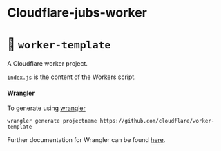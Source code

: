 # Cloudflare-jubs-worker
# 👷 `worker-template`

A Cloudflare worker project.

[`index.js`](https://github.com/cloudflare/worker-template/blob/master/index.js) is the content of the Workers script.

#### Wrangler

To generate using [wrangler](https://github.com/cloudflare/wrangler)

```
wrangler generate projectname https://github.com/cloudflare/worker-template
```

Further documentation for Wrangler can be found [here](https://developers.cloudflare.com/workers/tooling/wrangler).
